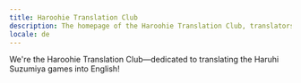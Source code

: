 ```yaml
---
title: Haroohie Translation Club
description: The homepage of the Haroohie Translation Club, translators of Haruhi Suzumiya games
locale: de
---
```


We're the Haroohie Translation Club&mdash;dedicated to translating the Haruhi Suzumiya games into English!